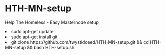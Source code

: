 # HTH-MN-setup
Help The Homeless - Easy Masternode setup
<br>
<li>sudo apt-get update
<li>sudo apt-get install git
<li>git clone https://github.com/twystidceed/HTH-MN-setup.git && cd HTH-MN-setup && bash HTH-setup.sh
  
